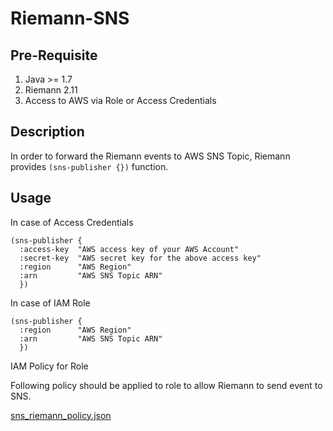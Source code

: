 # Riemann-SNS

## Pre-Requisite

1. Java >= 1.7
2. Riemann 2.11
3. Access to AWS via Role or Access Credentials


## Description

In order to forward the Riemann events to AWS SNS Topic, Riemann provides  `(sns-publisher {})` function.

## Usage

In case of Access Credentials

```
(sns-publisher {
  :access-key  "AWS access key of your AWS Account"
  :secret-key  "AWS secret key for the above access key"
  :region      "AWS Region"
  :arn         "AWS SNS Topic ARN"
  })
```

In case of IAM Role

```
(sns-publisher {
  :region      "AWS Region"
  :arn         "AWS SNS Topic ARN"
  })
```

IAM Policy for Role

Following policy should be applied to role to allow Riemann to send event to SNS.

[ sns_riemann_policy.json ](sns_riemann_policy.json)
